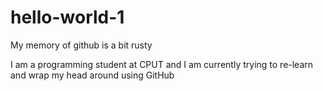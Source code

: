 # hello-world-1
My memory of github is a bit rusty

I am a programming student at CPUT and I am currently trying to re-learn and 
wrap my head around using GitHub

